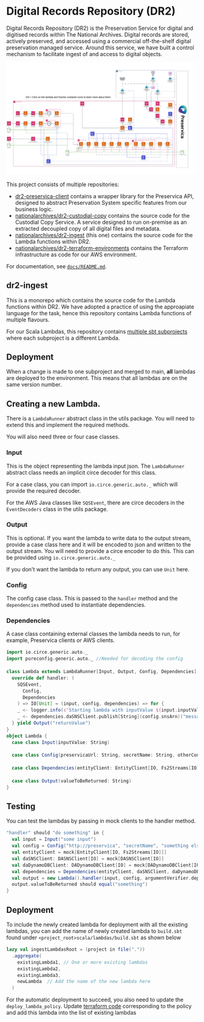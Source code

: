 # Digital Records Repository (DR2)

Digital Records Repository (DR2) is the Preservation Service for digital and digitised records within The National Archives. Digital records are stored, actively preserved, and accessed using a commercial off-the-shelf digital preservation managed service. Around this service, we have built a control mechanism to facilitate ingest of and access to digital objects.

![Diagram of DR2 components in AWS](/docs/images/dr2-end-to-end.svg)

This project consists of multiple repositories:

- [dr2-preservica-client](https://github.com/nationalarchives/dr2-preservica-client) contains a wrapper library for the Preservica API, designed to abstract Preservation System specific features from our business logic.
- [nationalarchives/dr2-custodial-copy](https://github.com/nationalarchives/dr2-custodial-copy) contains the source code for the Custodial Copy Service. A service designed to run on-premise as an extracted decoupled copy of all digital files and metadata.
- [nationalarchives/dr2-ingest](https://github.com/nationalarchives/dr2-ingest) (this one) contains the source code for the Lambda functions within DR2.
- [nationalarchives/dr2-terraform-environments](https://github.com/nationalarchives/dr2-terraform-environments) contains the Terraform infrastructure as code for our AWS environment.

For documentation, see [`docs/README.md`](./docs/README.md).

## dr2-ingest

This is a monorepo which contains the source code for the Lambda functions within DR2. We have adopted a practice of using the approapiate language for the task, hence this repository contains Lambda functions of multiple flavours.

For our Scala Lambdas, this repository contains [multiple sbt subprojects](https://www.scala-sbt.org/1.x/docs/Multi-Project.html) where each subproject is a different Lambda.

## Deployment
When a change is made to one subproject and merged to main, **all** lambdas are deployed to the environment.
This means that all lambdas are on the same version number. 

## Creating a new Lambda.

There is a `LambdaRunner` abstract class in the utils package. 
You will need to extend this and implement the required methods.

You will also need three or four case classes.

### Input
This is the object representing the lambda input json. The `LambdaRunner` abstract class needs an implicit circe decoder for this class.

For a case class, you can import `io.circe.generic.auto._` which will provide the required decoder. 

For the AWS Java classes like `SQSEvent`, there are circe decoders in the `EventDecoders` class in the utils package.

### Output
This is optional. If you want the lambda to write data to the output stream, provide a case class here and it will be encoded to json and written to the output stream.
You will need to provide a circe encoder to do this. This can be provided using `io.circe.generic.auto._` 

If you don't want the lambda to return any output, you can use `Unit` here.

### Config
The config case class. This is passed to the `handler` method and the `dependencies` method used to instantiate dependencies.

### Dependencies
A case class containing external classes the lambda needs to run, for example, Preservica clients or AWS clients. 


```scala
import io.circe.generic.auto._
import pureconfig.generic.auto._ //Needed for decoding the config

class Lambda extends LambdaRunner[Input, Output, Config, Dependencies] {
  override def handler: (
    SQSEvent,
      Config,
      Dependencies
    ) => IO[Unit] = (input, config, dependencies) => for {
    _ <- logger.info(s"Starting lambda with inputValue ${input.inputValue}") //logger provided by the trait
    _ <- dependencies.daSNSClient.publish[String](config.snsArn)("message")
  } yield Output("returnValue")
}
object Lambda {
  case class Input(inputValue: String)
  
  case class Config(preservicaUrl: String, secretName: String, otherConfig: Int)
  
  case class Dependencies(entityClient: EntityClient[IO, Fs2Streams[IO]], daSNSClient: DASNSClient[IO], daDynamoDBClient: DADynamoDBClient[IO])
  
  case class Output(valueToBeReturned: String)
}
```

## Testing
You can test the lambdas by passing in mock clients to the handler method.

```scala
"handler" should "do something" in {
  val input = Input("some input")
  val config = Config("http://preservica", "secretName", "something else")
  val entityClient = mock[EntityClient[IO, Fs2Streams[IO]]]
  val daSNSClient: DASNSClient[IO] = mock[DASNSClient[IO]] 
  val daDynamoDBClient: DADynamoDBClient[IO] = mock[DADynamoDBClient[IO]]
  val dependencies = Dependencies(entityClient, daSNSClient, daDynamoDBClient)
  val output = new Lambda().handler(input, config, argumentVerifier.dependencies).unsafeRunSync()
  output.valueToBeReturned should equal("something")
}
```

## Deployment
To include the newly created lambda for deployment with all the existing lambdas, you can add the name of newly created lambda to `build.sbt` found under `<project_root>scala/lambdas/build.sbt` as shown below
    
```scala
lazy val ingestLambdasRoot = (project in file("."))
  .aggregate(
    existingLambda1, // One or more existing lambdas
    existingLambda2,
    existingLambda3,
    newLambda  // Add the name of the new lambda here
  )
```
For the automatic deployment to succeed, you also need to update the `deploy_lambda_policy`. Update [terraform code](https://github.com/nationalarchives/dr2-terraform-environments/blob/main/deploy_roles.tf#L22) corresponding to the policy and add this lambda into the list of existing lambdas 
